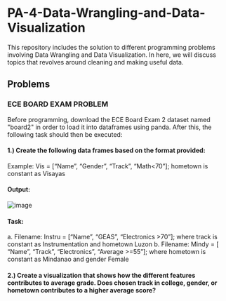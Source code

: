 # PA-4-Data-Wrangling-and-Data-Visualization 
This repository includes the solution to different programming problems involving Data Wrangling and Data Visualization. In here, we will discuss topics that revolves around cleaning and making useful data.  

## Problems
### ECE BOARD EXAM PROBLEM
Before programming, download the ECE Board Exam 2 dataset named "board2" in order to load it into dataframes using panda. After this, the following task should then be executed:
#### 1.) Create the following data frames based on the format provided:
Example: Vis = [“Name”, “Gender”, “Track”, “Math<70”]; hometown is constant as Visayas

#### Output:


![image](https://github.com/user-attachments/assets/633cdff8-4453-4d52-85ad-8dd1df868700)

#### Task: 
a. Filename: Instru = [“Name”, “GEAS”, “Electronics >70”]; where track is constant as Instrumentation and hometown Luzon
b. Filename: Mindy = [ “Name”, “Track”, “Electronics”, “Average >=55”]; where hometown is
constant as Mindanao and gender Female

#### 2.) Create a visualization that shows how the different features contributes to average grade. Does chosen track in college, gender, or hometown contributes to a higher average score?

